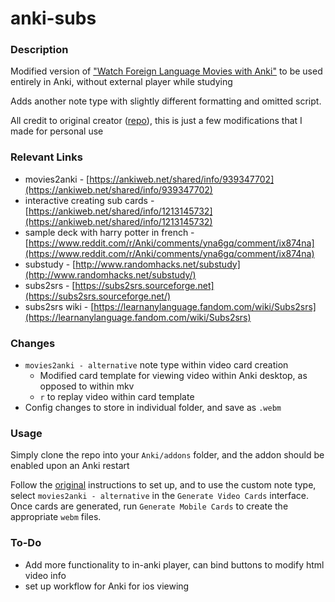 # anki-subs

### Description

Modified version of ["Watch Foreign Language Movies with Anki"](https://ankiweb.net/shared/info/939347702) to be used entirely in Anki, without external player while studying

Adds another note type with slightly different formatting and omitted script.

All credit to original creator ([repo](https://github.com/kelciour/movies2anki)), this is just a few modifications that I made for personal use

### Relevant Links

- movies2anki - [https://ankiweb.net/shared/info/939347702](https://ankiweb.net/shared/info/939347702)
- interactive creating sub cards - [https://ankiweb.net/shared/info/1213145732](https://ankiweb.net/shared/info/1213145732)
- sample deck with harry potter in french - [https://www.reddit.com/r/Anki/comments/yna6gq/comment/ix874na](https://www.reddit.com/r/Anki/comments/yna6gq/comment/ix874na)
- substudy - [http://www.randomhacks.net/substudy](http://www.randomhacks.net/substudy/)
- subs2srs - [https://subs2srs.sourceforge.net](https://subs2srs.sourceforge.net/)
- subs2srs wiki - [https://learnanylanguage.fandom.com/wiki/Subs2srs](https://learnanylanguage.fandom.com/wiki/Subs2srs)

### Changes

- `movies2anki - alternative` note type within video card creation
  - Modified card template for viewing video within Anki desktop, as opposed to within mkv
  - `r` to replay video within card template
- Config changes to store in individual folder, and save as `.webm`

### Usage

Simply clone the repo into your `Anki/addons` folder, and the addon should be enabled upon an Anki restart

Follow the [original](https://ankiweb.net/shared/info/939347702) instructions to set up, and to use the custom note type, select `movies2anki - alternative` in the `Generate Video Cards` interface. Once cards are generated, run `Generate Mobile Cards` to create the appropriate `webm` files.

### To-Do

- Add more functionality to in-anki player, can bind buttons to modify html video info
- set up workflow for Anki for ios viewing